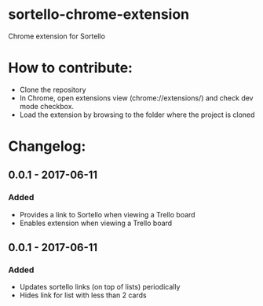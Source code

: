 # sortello-chrome-extension
Chrome extension for Sortello

# How to contribute:
- Clone the repository
- In Chrome, open extensions view (chrome://extensions/) and check dev mode checkbox.
- Load the extension by browsing to the folder where the project is cloned

# Changelog:
## 0.0.1 - 2017-06-11
### Added
- Provides a link to Sortello when viewing a Trello board 
- Enables extension when viewing a Trello board

## 0.0.1 - 2017-06-11
### Added
- Updates sortello links (on top of lists) periodically
- Hides link for list with less than 2 cards

